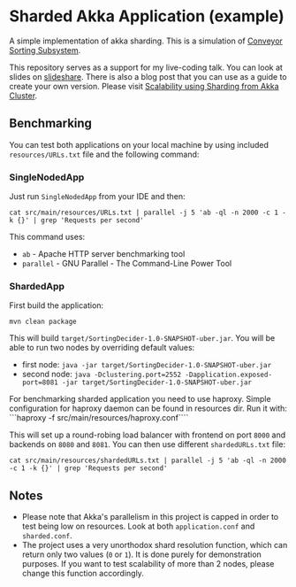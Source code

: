 # Sharded Akka Application (example)

A simple implementation of akka sharding. This is a simulation of [Conveyor Sorting Subsystem](http://i.imgur.com/mctb4HC.gifv).

This repository serves as a support for my live-coding talk. You can look at slides on [slideshare](http://www.slideshare.net/miciek/sane-sharding-with-akka-cluster-53948027). There is also a blog post that you can use as a guide to create your own version. Please visit [Scalability using Sharding from Akka Cluster](http://michalplachta.com/2016/01/23/scalability-using-sharding-from-akka-cluster/).

## Benchmarking
You can test both applications on your local machine by using included `resources/URLs.txt` file and the following command:

### SingleNodedApp

Just run `SingleNodedApp` from your IDE and then:

```
cat src/main/resources/URLs.txt | parallel -j 5 'ab -ql -n 2000 -c 1 -k {}' | grep 'Requests per second'
```

This command uses:
- `ab` - Apache HTTP server benchmarking tool
- `parallel` - GNU Parallel - The Command-Line Power Tool

### ShardedApp
First build the application:

```mvn clean package```

This will build `target/SortingDecider-1.0-SNAPSHOT-uber.jar`. You will be able to run two nodes by overriding default values:
- first node: `java -jar target/SortingDecider-1.0-SNAPSHOT-uber.jar`
- second node: `java -Dclustering.port=2552 -Dapplication.exposed-port=8081 -jar target/SortingDecider-1.0-SNAPSHOT-uber.jar`

For benchmarking sharded application you need to use haproxy. Simple configuration for haproxy daemon can be found in resources dir. Run it with:
```haproxy -f src/main/resources/haproxy.conf````

This will set up a round-robing load balancer with frontend on port `8000` and backends on `8080` and `8081`. You can then use different `shardedURLs.txt` file:

```
cat src/main/resources/shardedURLs.txt | parallel -j 5 'ab -ql -n 2000 -c 1 -k {}' | grep 'Requests per second'
```

## Notes
- Please note that Akka's parallelism in this project is capped in order to test being low on resources. Look at both `application.conf` and `sharded.conf`.
- The project uses a very unorthodox shard resolution function, which can return only two values (`0` or `1`). It is done purely for demonstration purposes. If you want to test scalability of more than 2 nodes, please change this function accordingly.

